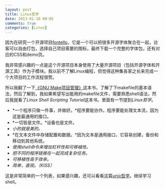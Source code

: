 ```yaml
---
layout: post
title: Linux哲学
date: 2013-01-10 00:05
comments: true
categories: [Linux]
---
```


因为在研究一个开源项目[fontello](https://github.com/fontello/fontello)，它是一个可以把很多开源字体聚合在一起，访客可以自由打包，选择自己项目需要的图标，最终下载一个完整的字体包，还有对应的CSS和demo页。

我非常感兴趣的一点是这个开源项目本身使用了大量开源项目（包括开源字体和开源工具）作为子模块。我以前不了解Linux编程，但觉得这种集各家之长来完成一个大项目的工作流程很赞。

所以我翻了一下[《GNU Make项目管理》]()这本书，了解了下makefile的基本语法，然后了解到，我如果希望写出能用的makefile文件，需要熟悉shell语法，然后我就看了*Linux Shell Scripting Tutorial*这本书。里面有一节提到*Linux哲学*。

* *一个程序只做一件事，并做好。*程序要能协作。程序要能处理文本流，因为这是最通用的接口。
* *一切皆是文件。*设备也是文件。
* *小的就是美的。*
* *在文本文件中存储配置和数据。*因为文本是通用接口，它容易创建，备份和移动到其他系统。
* *使用shell命令来增加杠杆性和可移植性。*
* *把不同的程序链接在一起完成复杂任务。*
* *可移植性高于效率。*
* *简单，直观。（KISS）*

这是非常简单的一个列表，如果感兴趣，还可以看看这篇[unix哲学](http://www.linuxsong.org/2010/09/unix-philosophy/)。继续学习shell。